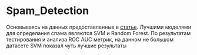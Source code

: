 # Spam_Detection

Основываясь на данных предоставленных в [статье](https://downloads.hindawi.com/journals/scn/2022/1862888.pdf?_gl=1*rrh19a*_ga*MTcyMzY4NTY4OS4xNzE0NjY1OTQ4*_ga_NF5QFMJT5V*MTcxNDY2NTk0OC4xLjAuMTcxNDY2NTk0OC42MC4wLjA.&_ga=2.74513872.359558069.1714665948-1723685689.1714665948). Лучшими моделями для определания спама являются SVM и Random Forest. По результатам тестирования и анализа ROC AUC метрик, на данном не большом датасете SVM показал чуть лучшие результаты 